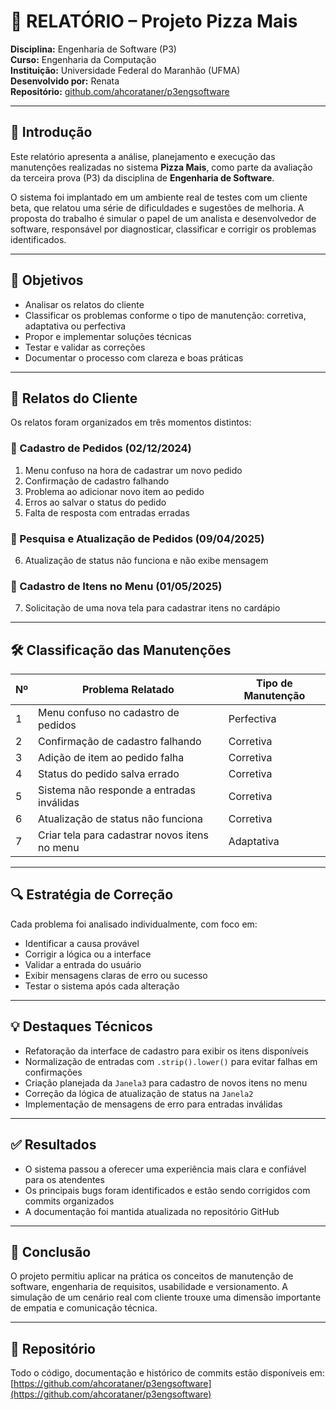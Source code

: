 # 📄 RELATÓRIO – Projeto Pizza Mais

**Disciplina:** Engenharia de Software (P3)  
**Curso:** Engenharia da Computação  
**Instituição:** Universidade Federal do Maranhão (UFMA)  
**Desenvolvido por:** Renata  
**Repositório:** [github.com/ahcorataner/p3engsoftware](https://github.com/ahcorataner/p3engsoftware)

---

## 🧭 Introdução

Este relatório apresenta a análise, planejamento e execução das manutenções realizadas no sistema **Pizza Mais**, como parte da avaliação da terceira prova (P3) da disciplina de **Engenharia de Software**.

O sistema foi implantado em um ambiente real de testes com um cliente beta, que relatou uma série de dificuldades e sugestões de melhoria. A proposta do trabalho é simular o papel de um analista e desenvolvedor de software, responsável por diagnosticar, classificar e corrigir os problemas identificados.

---

## 📝 Objetivos

- Analisar os relatos do cliente
- Classificar os problemas conforme o tipo de manutenção: corretiva, adaptativa ou perfectiva
- Propor e implementar soluções técnicas
- Testar e validar as correções
- Documentar o processo com clareza e boas práticas

---

## 💬 Relatos do Cliente

Os relatos foram organizados em três momentos distintos:

### 📌 Cadastro de Pedidos (02/12/2024)
1. Menu confuso na hora de cadastrar um novo pedido
2. Confirmação de cadastro falhando
3. Problema ao adicionar novo item ao pedido
4. Erros ao salvar o status do pedido
5. Falta de resposta com entradas erradas

### 📌 Pesquisa e Atualização de Pedidos (09/04/2025)
6. Atualização de status não funciona e não exibe mensagem

### 📌 Cadastro de Itens no Menu (01/05/2025)
7. Solicitação de uma nova tela para cadastrar itens no cardápio

---

## 🛠️ Classificação das Manutenções

| Nº | Problema Relatado                                       | Tipo de Manutenção |
|----|----------------------------------------------------------|---------------------|
| 1  | Menu confuso no cadastro de pedidos                     | Perfectiva          |
| 2  | Confirmação de cadastro falhando                        | Corretiva           |
| 3  | Adição de item ao pedido falha                          | Corretiva           |
| 4  | Status do pedido salva errado                           | Corretiva           |
| 5  | Sistema não responde a entradas inválidas               | Corretiva           |
| 6  | Atualização de status não funciona                      | Corretiva           |
| 7  | Criar tela para cadastrar novos itens no menu           | Adaptativa          |

---

## 🔍 Estratégia de Correção

Cada problema foi analisado individualmente, com foco em:

- Identificar a causa provável
- Corrigir a lógica ou a interface
- Validar a entrada do usuário
- Exibir mensagens claras de erro ou sucesso
- Testar o sistema após cada alteração

---

## 💡 Destaques Técnicos

- Refatoração da interface de cadastro para exibir os itens disponíveis
- Normalização de entradas com `.strip().lower()` para evitar falhas em confirmações
- Criação planejada da `Janela3` para cadastro de novos itens no menu
- Correção da lógica de atualização de status na `Janela2`
- Implementação de mensagens de erro para entradas inválidas

---

## ✅ Resultados

- O sistema passou a oferecer uma experiência mais clara e confiável para os atendentes
- Os principais bugs foram identificados e estão sendo corrigidos com commits organizados
- A documentação foi mantida atualizada no repositório GitHub

---

## 📎 Conclusão

O projeto permitiu aplicar na prática os conceitos de manutenção de software, engenharia de requisitos, usabilidade e versionamento. A simulação de um cenário real com cliente trouxe uma dimensão importante de empatia e comunicação técnica.

---

## 🔗 Repositório

Todo o código, documentação e histórico de commits estão disponíveis em:  
[https://github.com/ahcorataner/p3engsoftware](https://github.com/ahcorataner/p3engsoftware)
